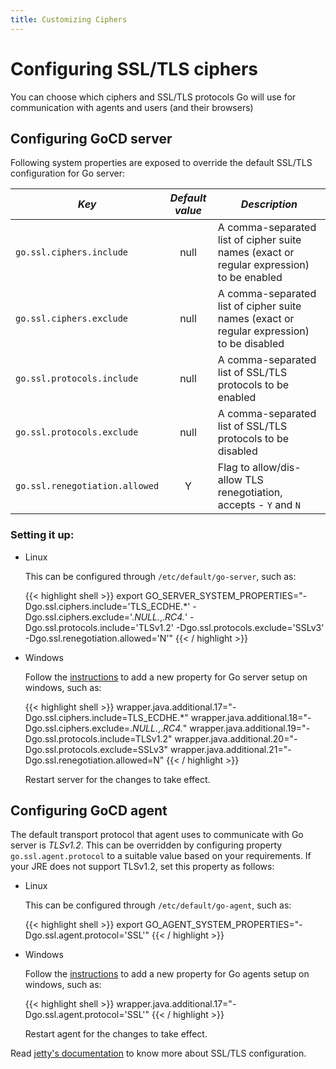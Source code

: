 ```yaml
---
title: Customizing Ciphers
---
```


# Configuring SSL/TLS ciphers

You can choose which ciphers and SSL/TLS protocols Go will use for communication with agents and users (and their browsers)

## Configuring GoCD server

Following system properties are exposed to override the default SSL/TLS configuration for Go server:

| *Key*                          | *Default value* | *Description*                                                                             |
|--------------------------------|:---------------:|-------------------------------------------------------------------------------------------|
| `go.ssl.ciphers.include`       |      null       | A comma-separated list of cipher suite names (exact or regular expression) to be enabled  |
| `go.ssl.ciphers.exclude`       |      null       | A comma-separated list of cipher suite names (exact or regular expression) to be disabled |
| `go.ssl.protocols.include`     |      null       | A comma-separated list of SSL/TLS protocols to be enabled                                 |
| `go.ssl.protocols.exclude`     |      null       | A comma-separated list of SSL/TLS protocols to be disabled                                |
| `go.ssl.renegotiation.allowed` |        Y        | Flag to allow/dis-allow TLS renegotiation, accepts - `Y` and `N`                          |

### Setting it up:

- Linux

    This can be configured through `/etc/default/go-server`, such as:

    {{< highlight shell >}}
export GO_SERVER_SYSTEM_PROPERTIES="-Dgo.ssl.ciphers.include='TLS_ECDHE.*' -Dgo.ssl.ciphers.exclude='.*NULL.*,.*RC4.*' -Dgo.ssl.protocols.include='TLSv1.2' -Dgo.ssl.protocols.exclude='SSLv3' -Dgo.ssl.renegotiation.allowed='N'"
{{< / highlight >}}

- Windows

    Follow the [instructions](../install/server/windows.html#overriding-default-startup-arguments-and-environment) to add a new property for Go server setup on windows, such as:
  
    {{< highlight shell >}}
wrapper.java.additional.17="-Dgo.ssl.ciphers.include=TLS_ECDHE.*"
wrapper.java.additional.18="-Dgo.ssl.ciphers.exclude=.*NULL.*,.*RC4.*"
wrapper.java.additional.19="-Dgo.ssl.protocols.include=TLSv1.2"
wrapper.java.additional.20="-Dgo.ssl.protocols.exclude=SSLv3"
wrapper.java.additional.21="-Dgo.ssl.renegotiation.allowed=N"
{{< / highlight >}}

    Restart server for the changes to take effect.

## Configuring GoCD agent

The default transport protocol that agent uses to communicate with Go server is *TLSv1.2*. This can be overridden by configuring property `go.ssl.agent.protocol` to a suitable value based on your requirements. If your JRE does not support TLSv1.2, set this property as follows:

* Linux

    This can be configured through `/etc/default/go-agent`, such as:

    {{< highlight shell >}}
export GO_AGENT_SYSTEM_PROPERTIES="-Dgo.ssl.agent.protocol='SSL'"
{{< / highlight >}}

* Windows

    Follow the [instructions](../install/agent/windows.html#overriding-default-startup-arguments-and-environment) to add a new property for Go agents setup on windows, such as:

    {{< highlight shell >}}
wrapper.java.additional.17="-Dgo.ssl.agent.protocol='SSL'"
{{< / highlight >}}

    Restart agent for the changes to take effect.

Read [jetty's documentation](http://www.eclipse.org/jetty/documentation/current/configuring-ssl.html) to know more about SSL/TLS configuration.
